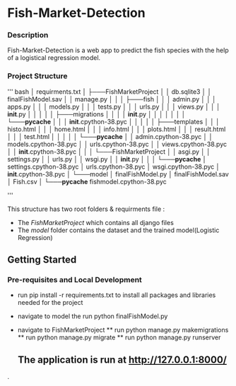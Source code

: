 # Fish-Market-Detection 

### Description
Fish-Market-Detection is a web app to predict the fish species
with the help of a logistical regression model.

### Project Structure
''' bash
    │   requirments.txt
    │
    ├───FishMarketProject
    │   │   db.sqlite3
    │   │   finalFishModel.sav
    │   │   manage.py
    │   │
    │   ├───fish
    │   │   │   admin.py
    │   │   │   apps.py
    │   │   │   models.py
    │   │   │   tests.py
    │   │   │   urls.py
    │   │   │   views.py
    │   │   │   __init__.py
    │   │   │
    │   │   ├───migrations
    │   │   │   │   __init__.py
    │   │   │   │
    │   │   │   └───__pycache__
    │   │   │           __init__.cpython-38.pyc
    │   │   │
    │   │   ├───templates
    │   │   │       histo.html
    │   │   │       home.html
    │   │   │       info.html
    │   │   │       plots.html
    │   │   │       result.html
    │   │   │       test.html
    │   │   │
    │   │   └───__pycache__
    │   │           admin.cpython-38.pyc
    │   │           models.cpython-38.pyc
    │   │           urls.cpython-38.pyc
    │   │           views.cpython-38.pyc
    │   │           __init__.cpython-38.pyc
    │   │
    │   └───FishMarketProject
    │       │   asgi.py
    │       │   settings.py
    │       │   urls.py
    │       │   wsgi.py
    │       │   __init__.py
    │       │
    │       └───__pycache__
    │               settings.cpython-38.pyc
    │               urls.cpython-38.pyc
    │               wsgi.cpython-38.pyc
    │               __init__.cpython-38.pyc
    │
    └───model
        │   finalFishModel.py
        │   finalFishModel.sav
        │   Fish.csv
        │
        └───__pycache__
                fishmodel.cpython-38.pyc
 
 '''           
  

    
This structure has two root folders & requirments file :
* The *FishMarketProject* which contains all django files
* The *model* folder contains the dataset and the trained model(Logistic Regression)

## Getting Started
### Pre-requisites and Local Development
* run pip install -r requirements.txt to install all packages and libraries needed for the project 
* navigate to model the run python finalFishModel.py 
* navigate to FishMarketProject 
  ** run python manage.py makemigrations 
  ** run python manage.py migrate 
  ** run python manage.py runserver 
  
  ## The application is run at http://127.0.0.1:8000/
  

.
